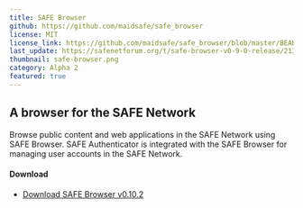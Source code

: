 ```yaml
---
title: SAFE Browser
github: https://github.com/maidsafe/safe_browser
license: MIT
license_link: https://github.com/maidsafe/safe_browser/blob/master/BEAKER_LICENSE.md
last_update: https://safenetforum.org/t/safe-browser-v0-9-0-release/21371
thumbnail: safe-browser.png
category: Alpha 2
featured: true
---
```


## A browser for the SAFE Network

Browse public content and web applications in the SAFE Network using SAFE Browser. SAFE Authenticator is integrated with the SAFE Browser for managing user accounts in the SAFE Network.

#### Download

- [Download SAFE Browser v0.10.2](https://github.com/maidsafe/safe_browser/releases/tag/0.10.2)
